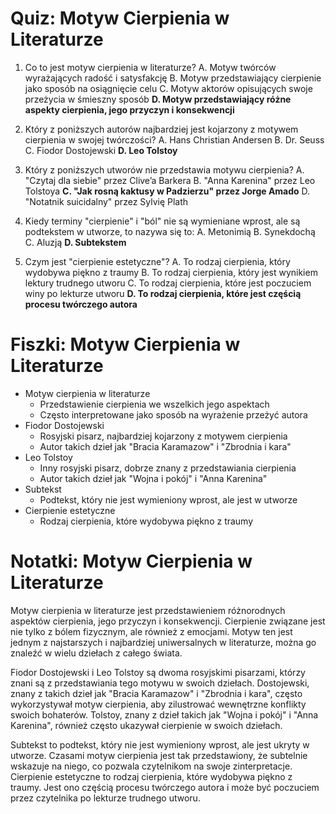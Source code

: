  # Quiz: Motyw Cierpienia w Literaturze
1. Co to jest motyw cierpienia w literaturze?
    A. Motyw twórców wyrażających radość i satysfakcję
    B. Motyw przedstawiający cierpienie jako sposób na osiągnięcie celu
    C. Motyw aktorów opisujących swoje przeżycia w śmieszny sposób
    **D. Motyw przedstawiający różne aspekty cierpienia, jego przyczyn i konsekwencji**

2. Który z poniższych autorów najbardziej jest kojarzony z motywem cierpienia w swojej twórczości?
    A. Hans Christian Andersen
    B. Dr. Seuss
    C. Fiodor Dostojewski
    **D. Leo Tolstoy**

3. Który z poniższych utworów nie przedstawia motywu cierpienia?
    A. "Czytaj dla siebie" przez Clive’a Barkera
    B. "Anna Karenina" przez Leo Tolstoya
    **C. "Jak rosną kaktusy w Padzierzu" przez Jorge Amado**
    D. "Notatnik suicidalny" przez Sylvię Plath

4. Kiedy terminy "cierpienie" i "ból" nie są wymieniane wprost, ale są podtekstem w utworze, to nazywa się to:
    A. Metonimią
    B. Synekdochą
    C. Aluzją
    **D. Subtekstem**

5. Czym jest "cierpienie estetyczne"?
    A. To rodzaj cierpienia, który wydobywa piękno z traumy
    B. To rodzaj cierpienia, który jest wynikiem lektury trudnego utworu
    C. To rodzaj cierpienia, które jest poczuciem winy po lekturze utworu
    **D. To rodzaj cierpienia, które jest częścią procesu twórczego autora**

# Fiszki: Motyw Cierpienia w Literaturze
- Motyw cierpienia w literaturze
  - Przedstawienie cierpienia we wszelkich jego aspektach
  - Często interpretowane jako sposób na wyrażenie przeżyć autora
- Fiodor Dostojewski
  - Rosyjski pisarz, najbardziej kojarzony z motywem cierpienia
  - Autor takich dzieł jak "Bracia Karamazow" i "Zbrodnia i kara"
- Leo Tolstoy
  - Inny rosyjski pisarz, dobrze znany z przedstawiania cierpienia
  - Autor takich dzieł jak "Wojna i pokój" i "Anna Karenina"
- Subtekst
  - Podtekst, który nie jest wymieniony wprost, ale jest w utworze
- Cierpienie estetyczne
  - Rodzaj cierpienia, które wydobywa piękno z traumy

# Notatki: Motyw Cierpienia w Literaturze
Motyw cierpienia w literaturze jest przedstawieniem różnorodnych aspektów cierpienia, jego przyczyn i konsekwencji. Cierpienie związane jest nie tylko z bólem fizycznym, ale również z emocjami. Motyw ten jest jednym z najstarszych i najbardziej uniwersalnych w literaturze, można go znaleźć w wielu dziełach z całego świata.

Fiodor Dostojewski i Leo Tolstoy są dwoma rosyjskimi pisarzami, którzy znani są z przedstawiania tego motywu w swoich dziełach. Dostojewski, znany z takich dzieł jak "Bracia Karamazow" i "Zbrodnia i kara", często wykorzystywał motyw cierpienia, aby zilustrować wewnętrzne konflikty swoich bohaterów. Tolstoy, znany z dzieł takich jak "Wojna i pokój" i "Anna Karenina", również często ukazywał cierpienie w swoich dziełach.

Subtekst to podtekst, który nie jest wymieniony wprost, ale jest ukryty w utworze. Czasami motyw cierpienia jest tak przedstawiony, że subtelnie wskazuje na niego, co pozwala czytelnikom na swoje zinterpretacje. Cierpienie estetyczne to rodzaj cierpienia, które wydobywa piękno z traumy. Jest ono częścią procesu twórczego autora i może być poczuciem przez czytelnika po lekturze trudnego utworu.